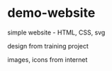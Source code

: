 # demo-website

simple website - HTML, CSS, svg

design from training project 

images, icons from internet